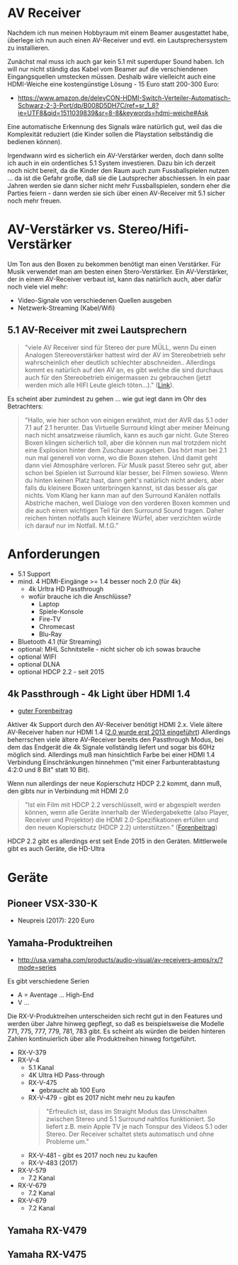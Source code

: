 # AV Receiver
Nachdem ich nun meinen Hobbyraum mit einem Beamer ausgestattet habe, überlege ich nun auch einen AV-Receiver und evtl. ein Lautsprechersystem zu installieren.

Zunächst mal muss ich auch gar kein 5.1 mit superduper Sound haben. Ich will nur nicht ständig das Kabel vom Beamer auf die verschiendenen Eingangsquellen umstecken müssen. Deshalb wäre vielleicht auch eine HDMI-Weiche eine kostengünstige Lösung - 15 Euro statt 200-300 Euro:

* https://www.amazon.de/deleyCON-HDMI-Switch-Verteiler-Automatisch-Schwarz-2-3-Port/dp/B008D5DH7C/ref=sr_1_8?ie=UTF8&qid=1511039839&sr=8-8&keywords=hdmi-weiche#Ask

Eine automatische Erkennung des Signals wäre natürlich gut, weil das die Komplexität reduziert (die Kinder sollen die Playstation selbständig die bedienen können).

Irgendwann wird es sicherlich ein AV-Verstärker werden, doch dann sollte ich auch in ein ordentliches 5.1 System investieren. Dazu bin ich derzeit noch nicht bereit, da die Kinder den Raum auch zum Fussballspielen nutzen ... da ist die Gefahr große, daß sie die Lautsprecher abschiessen. In ein paar Jahren werden sie dann sicher nicht mehr Fussballspielen, sondern eher die Parties feiern - dann werden sie sich über einen AV-Receiver mit 5.1 sicher noch mehr freuen.

# AV-Verstärker vs. Stereo/Hifi-Verstärker
Um Ton aus den Boxen zu bekommen benötigt man einen Verstärker. Für Musik verwendet man am besten einen Stero-Verstärker. Ein AV-Verstärker, der in einem AV-Receiver verbaut ist,  kann das natürlich auch, aber dafür noch viele viel mehr:

* Video-Signale von verschiedenen Quellen ausgeben
* Netzwerk-Streaming (Kabel/Wifi)

## 5.1 AV-Receiver mit zwei Lautsprechern
> "viele AV Receiver sind für Stereo der pure MÜLL, wenn Du einen Analogen Stereoverstärker hattest wird der AV im Stereobetrieb sehr wahrscheinlich eher deutlich schlechter abschneiden.. Allerdings kommt es natürlich auf den AV an, es gibt welche die sind durchaus auch für den Stereobetrieb einigermassen zu gebrauchen (jetzt werden mich alle HIFI Leute gleich töten...)." ([Link](https://www.apfeltalk.de/community/threads/7-1-receiver-gekauft-voellig-daemlich-da-im-nur-stereo-betrieb.425473/)).

Es scheint aber zumindest zu gehen ... wie gut iegt dann im Ohr des Betrachters:

> "Hallo,
wie hier schon von einigen erwähnt, mixt der AVR das 5.1 oder 7.1 auf 2.1 herunter. Das Virtuelle Surround klingt aber meiner Meinung nach nicht ansatzweise räumlich, kann es auch gar nicht. 
Gute Stereo Boxen klingen sicherlich toll, aber die können nun mal trotzdem nicht eine Explosion hinter dem Zuschauer ausgeben. Das hört man bei 2.1 nun mal generell von vorne, wo die Boxen stehen. Und damit geht dann viel Atmosphäre verloren.
Für Musik passt Stereo sehr gut, aber schon bei Spielen ist Surround klar besser, bei Filmen sowieso.
Wenn du hinten keinen Platz hast, dann geht's natürlich nicht anders, aber falls du kleinere Boxen unterbringen kannst, ist das besser als gar nichts. Vom Klang her kann man auf den Surround Kanälen notfalls Abstriche machen, weil Dialoge von den vorderen Boxen kommen und die auch einen wichtigen Teil für den Surround Sound tragen. Daher reichen hinten notfalls auch kleinere Würfel, aber verzichten würde ich darauf nur im Notfall.
M.f.G."

# Anforderungen
* 5.1 Support
* mind. 4 HDMI-Eingänge >= 1.4 besser noch 2.0 (für 4k)
  * 4k Urltra HD Passthrough
  * wofür brauche ich die Anschlüsse?
    * Laptop
    * Spiele-Konsole
    * Fire-TV
    * Chromecast
    * Blu-Ray
* Bluetooth 4.1 (für Streaming)
* optional: MHL Schnitstelle - nicht sicher ob ich sowas brauche
* optional WIFI
* optional DLNA
* optional HDCP 2.2 - seit 2015

## 4k Passthrough - 4k Light über HDMI 1.4
* [guter Forenbeitrag](http://www.hifi-forum.de/viewthread-94-12978.html)

Aktiver 4k Support durch den AV-Receiver benötigt HDMI 2.x. Viele ältere AV-Receiver haben nur HDMI 1.4 ([2.0 wurde erst 2013 eingeführt](https://de.wikipedia.org/wiki/High_Definition_Multimedia_Interface)) Allerdings beherrschen viele ältere AV-Receiver bereits den Passthrough Modus, bei dem das Endgerät die 4k Signale vollständig liefert und sogar bis 60Hz möglich sind. Allerdings muß man hinsichtlich Farbe bei einer HDMI 1.4 Verbindung Einschränkungen hinnehmen ("mit einer Farbunterabtastung 4:2:0 und 8 Bit" statt 10 Bit).

Wenn nun allerdings der neue Kopierschutz HDCP 2.2 kommt, dann muß, den gibts nur in Verbindung mit HDMI 2.0

> "Ist ein Film mit HDCP 2.2 verschlüsselt, wird er abgespielt werden können, wenn alle Geräte innerhalb der Wiedergabekette (also Player, Receiver und Projektor) die HDMI 2.0-Spezifikationen erfüllen und den neuen Kopierschutz (HDCP 2.2) unterstützen." ([Forenbeitrag](http://www.hifi-forum.de/viewthread-94-12978.html))

HDCP 2.2 gibt es allerdings erst seit Ende 2015 in den Geräten. Mittlerweile gibt es auch Geräte, die HD-Ultra

# Geräte

## Pioneer VSX-330-K
* Neupreis (2017): 220 Euro

## Yamaha-Produktreihen
* http://usa.yamaha.com/products/audio-visual/av-receivers-amps/rx/?mode=series

Es gibt verschiedene Serien
* A = Aventage ... High-End
* V ...

Die RX-V-Produktreihen unterscheiden sich recht gut in den Features und werden über Jahre hinweg gepflegt, so daß es beispielsweise die Modelle 771, 775, 777, 779, 781, 783 gibt. Es scheint als würden die beiden hinteren Zahlen kontinuierlich über alle Produktreihen hinweg fortgeführt.

* RX-V-379
* RX-V-4
  * 5.1 Kanal
  * 4K Ultra HD Pass-through
  * RX-V-475
    * gebraucht ab 100 Euro
  * RX-V-479 - gibt es 2017 nicht mehr neu zu kaufen
    > "Erfreulich ist, dass im Straight Modus das Umschalten zwischen Stereo und 5.1 Surround nahtlos funktioniert. So liefert z.B. mein Apple TV je nach Tonspur des Videos 5.1 oder Stereo. Der Receiver schaltet stets automatisch und ohne Probleme um."
  * RX-V-481 - gibt es 2017 noch neu zu kaufen
  * RX-V-483 (2017)
* RX-V-579
  * 7.2 Kanal
* RX-V-679
  * 7.2 Kanal
* RX-V-679
  * 7.2 Kanal

## Yamaha RX-V479

## Yamaha RX-V475
